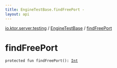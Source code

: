 ```yaml
---
title: EngineTestBase.findFreePort - 
layout: api
---
```


<div class='api-docs-breadcrumbs'><a href="../index.html">io.ktor.server.testing</a> / <a href="index.html">EngineTestBase</a> / <a href="./find-free-port.html">findFreePort</a></div>

# findFreePort

<div class="signature"><code><span class="keyword">protected</span> <span class="keyword">fun </span><span class="identifier">findFreePort</span><span class="symbol">(</span><span class="symbol">)</span><span class="symbol">: </span><a href="https://kotlinlang.org/api/latest/jvm/stdlib/kotlin/-int/index.html"><span class="identifier">Int</span></a></code></div>
